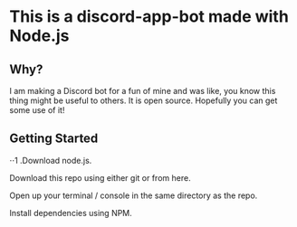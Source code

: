 # This is a discord-app-bot made with Node.js

## Why?
I am making a Discord bot for a fun of mine and was like, you know this thing might be useful to others. It is open source. Hopefully you can get some use of it!

## Getting Started
⋅⋅1 .Download node.js.

Download this repo using either git or from here.

Open up your terminal / console in the same directory as the repo.

Install dependencies using NPM.
